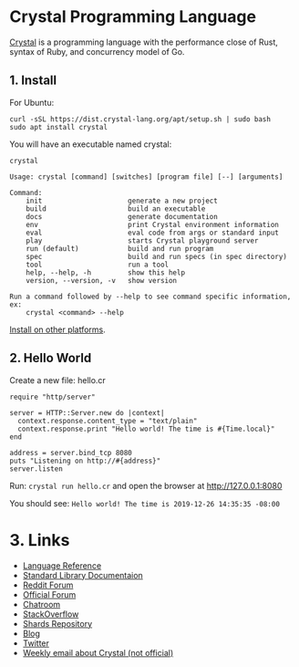 # Crystal Programming Language

[Crystal](https://crystal-lang.org/) is a programming language with the performance close of Rust, syntax of Ruby, and concurrency model of Go.

## 1. Install
For Ubuntu:
```
curl -sSL https://dist.crystal-lang.org/apt/setup.sh | sudo bash
sudo apt install crystal
```
You will have an executable named crystal:
```
crystal

Usage: crystal [command] [switches] [program file] [--] [arguments]

Command:
    init                     generate a new project
    build                    build an executable
    docs                     generate documentation
    env                      print Crystal environment information
    eval                     eval code from args or standard input
    play                     starts Crystal playground server
    run (default)            build and run program
    spec                     build and run specs (in spec directory)
    tool                     run a tool
    help, --help, -h         show this help
    version, --version, -v   show version

Run a command followed by --help to see command specific information, ex:
    crystal <command> --help
```

[Install on other platforms](https://crystal-lang.org/install).

## 2. Hello World
Create a new file: hello.cr

```crystal
require "http/server"

server = HTTP::Server.new do |context|
  context.response.content_type = "text/plain"
  context.response.print "Hello world! The time is #{Time.local}"
end

address = server.bind_tcp 8080
puts "Listening on http://#{address}"
server.listen
```
Run: `crystal run hello.cr` and open the browser at http://127.0.0.1:8080

You should see: `Hello world! The time is 2019-12-26 14:35:35 -08:00`

# 3. Links
* [Language Reference](https://crystal-lang.org/reference)
* [Standard Library Documentaion](https://crystal-lang.org/api)
* [Reddit Forum](https://www.reddit.com/r/crystal_programming)
* [Official Forum](https://forum.crystal-lang.org)
* [Chatroom](https://gitter.im/crystal-lang/crystal)
* [StackOverflow](https://stackoverflow.com/questions/tagged/crystal-lang?sort=newest)
* [Shards Repository](https://crystalshards.xyz)
* [Blog](https://crystal-lang.org/blog/)
* [Twitter](https://twitter.com/CrystalLanguage)
* [Weekly email about Crystal (not official)](http://crystalweekly.com)
